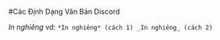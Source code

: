#Các Định Dạng Văn Bản Discord

*In nghiêng*
vd:
``
*In nghiêng* (cách 1)
_In nghiêng_ (cách 2)
``
